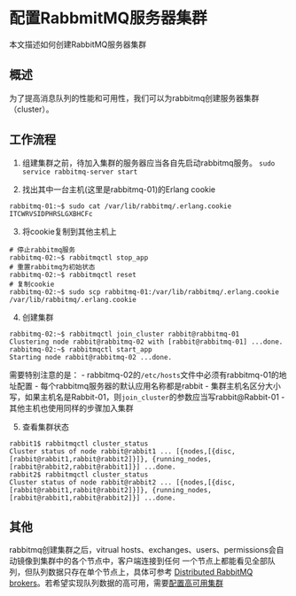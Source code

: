 # 配置RabbmitMQ服务器集群
本文描述如何创建RabbitMQ服务器集群

## 概述
为了提高消息队列的性能和可用性，我们可以为rabbitmq创建服务器集群（cluster）。

## 工作流程
1. 组建集群之前，待加入集群的服务器应当各自先启动rabbitmq服务。
`sudo service rabbitmq-server start`

2. 找出其中一台主机(这里是rabbitmq-01)的Erlang cookie
```
rabbitmq-01:~$ sudo cat /var/lib/rabbitmq/.erlang.cookie
ITCWRVSIDPHRSLGXBHCFc
```

3. 将cookie复制到其他主机上
```
# 停止rabbitmq服务
rabbitmq-02:~$ rabbitmqctl stop_app   
# 重置rabbitmq为初始状态       
rabbitmq-02:~$ rabbitmqctl reset
# 复制cookie            
rabbitmq-02:~$ sudo scp rabbitmq-01:/var/lib/rabbitmq/.erlang.cookie  /var/lib/rabbitmq/.erlang.cookie          
```

4. 创建集群
```
rabbitmq-02:~$ rabbitmqctl join_cluster rabbit@rabbitmq-01
Clustering node rabbit@rabbitmq-02 with [rabbit@rabbitmq-01] ...done.
rabbitmq-02:~$ rabbitmqctl start_app
Starting node rabbit@rabbitmq-02 ...done.
```
需要特别注意的是：
    - rabbitmq-02的`/etc/hosts`文件中必须有rabbitmq-01的地址配置
    - 每个rabbitmq服务器的默认应用名称都是rabbit
    - 集群主机名区分大小写，如果主机名是Rabbit-01，则`join_cluster`的参数应当写rabbit@Rabbit-01
    - 其他主机也使用同样的步骤加入集群

5. 查看集群状态
```
rabbit1$ rabbitmqctl cluster_status
Cluster status of node rabbit@rabbit1 ... [{nodes,[{disc,[rabbit@rabbit1,rabbit@rabbit2]}]}, {running_nodes,[rabbit@rabbit2,rabbit@rabbit1]}] ...done.
rabbit2$ rabbitmqctl cluster_status
Cluster status of node rabbit@rabbit2 ... [{nodes,[{disc,[rabbit@rabbit1,rabbit@rabbit2]}]}, {running_nodes,[rabbit@rabbit1,rabbit@rabbit2]}] ...done.
```

## 其他
rabbitmq创建集群之后，vitrual hosts、exchanges、users、permissions会自动镜像到集群中的各个节点中，客户端连接到任何 一个节点上都能看见全部队列，但队列数据只存在单个节点上，具体可参考 [Distributed RabbitMQ brokers](http://www.rabbitmq.com/distributed.html)。若希望实现队列数据的高可用，需要[配置高可用集群]()